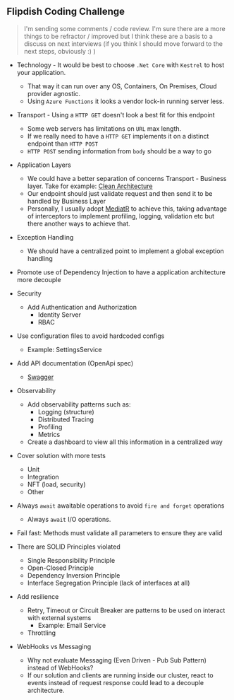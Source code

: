 

## **Flipdish Coding Challenge**

> I'm sending some comments / code review. I'm sure there are a more things to be refractor / improved but I think these are a basis to a discuss on next interviews (if you think I should move forward to the next steps, obviously :) )

- Technology  - It would be best to choose `.Net Core` with `Kestrel` to host your application.
  - That way it can run over any OS, Containers, On Premises, Cloud provider agnostic.
  - Using `Azure Functions` it looks a vendor lock-in running server less.
- Transport - Using a `HTTP GET` doesn't look a best fit for this endpoint
  - Some web servers has limitations on `URL` max length.
  - If we really need to have a `HTTP GET` implements it on a distinct endpoint than `HTTP POST`
  - `HTTP POST` sending information from `body` should be a way to go
- Application Layers
  - We could have a better separation of concerns Transport - Business layer. Take for example: [Clean Architecture](https://github.com/ardalis/CleanArchitecture)
  - Our endpoint should just validate request and then send it to be handled by Business Layer
  - Personally, I usually adopt  [MediatR](https://github.com/jbogard/MediatR) to achieve this, taking advantage of  interceptors to implement profiling, logging, validation etc but there another ways to achieve that.
- Exception Handling
  - We should have a centralized point to implement a global exception handling
- Promote use of Dependency Injection to have a application architecture more decouple
- Security 
  - Add Authentication and Authorization 
    - Identity Server
    - RBAC
- Use configuration files to avoid hardcoded configs
  - Example: SettingsService
- Add API documentation (OpenApi spec)
  - [Swagger](https://swagger.io/)
- Observability
  - Add observability patterns such as:
    - Logging (structure)
    - Distributed Tracing
    - Profiling
    - Metrics
  - Create a dashboard to view all this information in a centralized way
- Cover solution with more tests
  - Unit
  - Integration
  - NFT  (load, security)
  - Other
- Always `await` awaitable operations to avoid `fire and forget` operations
  - Always `await` I/O operations.
- Fail fast: Methods must validate all parameters to ensure they are valid 
- There are SOLID Principles violated
  - Single Responsibility Principle
  - Open-Closed Principle
  - Dependency Inversion Principle
  - Interface Segregation Principle (lack of interfaces at all)
- Add resilience 
  - Retry, Timeout or Circuit Breaker are patterns to be used on interact with external systems
    - Example: Email Service
  - Throttling

- WebHooks vs Messaging

  - Why not evaluate Messaging (Even Driven  - Pub Sub Pattern) instead of WebHooks?
  - If our solution and clients are running inside our cluster, react to events instead of request response could lead to a decouple architecture.

  

  

  

  

  

  

  

  

  

  

  

  

  
